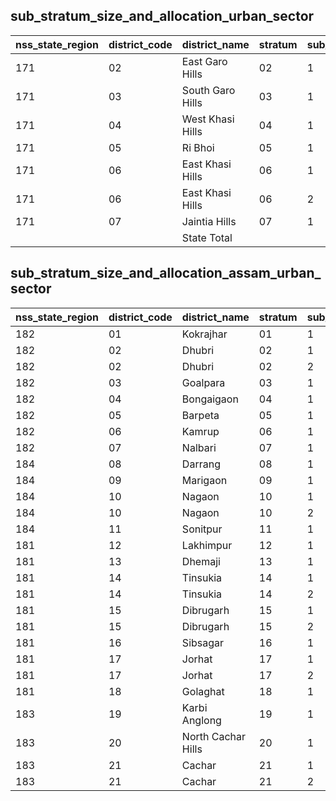 ## sub_stratum_size_and_allocation_urban_sector
| nss_state_region | district_code | district_name | stratum | sub_stratum | size_zst | central_sample | state_sample |
|---|---|---|---|---|---|---|---|
| 171 | 02 | East Garo Hills | 02 | 1 | 61 | 4 | 4 |
| 171 | 03 | South Garo Hills | 03 | 1 | 20 | 2 | 2 |
| 171 | 04 | West Khasi Hills | 04 | 1 | 88 | 4 | 4 |
| 171 | 05 | Ri Bhoi | 05 | 1 | 40 | 2 | 2 |
| 171 | 06 | East Khasi Hills | 06 | 1 | 313 | 8 | 8 |
| 171 | 06 | East Khasi Hills | 06 | 2 | 377 | 8 | 8 |
| 171 | 07 | Jaintia Hills | 07 | 1 | 65 | 2 | 2 |
|  |  | State Total |  |  | 1061 | 36 | 36 |
## sub_stratum_size_and_allocation_assam_urban_sector
| nss_state_region | district_code | district_name | stratum | sub_stratum | size_zst | central_sample | state_sample |
|---|---|---|---|---|---|---|---|
| 182 | 01 | Kokrajhar | 01 | 1 | 102 | 2 | 2 |
| 182 | 02 | Dhubri | 02 | 1 | 197 | 2 | 2 |
| 182 | 02 | Dhubri | 02 | 2 | 109 | 2 | 2 |
| 182 | 03 | Goalpara | 03 | 1 | 186 | 2 | 2 |
| 182 | 04 | Bongaigaon | 04 | 1 | 147 | 2 | 2 |
| 182 | 05 | Barpeta | 05 | 1 | 251 | 2 | 2 |
| 182 | 06 | Kamrup | 06 | 1 | 405 | 2 | 2 |
| 182 | 07 | Nalbari | 07 | 1 | 147 | 2 | 2 |
| 184 | 08 | Darrang | 08 | 1 | 85 | 2 | 2 |
| 184 | 09 | Marigaon | 09 | 1 | 162 | 2 | 2 |
| 184 | 10 | Nagaon | 10 | 1 | 405 | 2 | 2 |
| 184 | 10 | Nagaon | 10 | 2 | 196 | 2 | 2 |
| 184 | 11 | Sonitpur | 11 | 1 | 232 | 2 | 2 |
| 181 | 12 | Lakhimpur | 12 | 1 | 76 | 2 | 2 |
| 181 | 13 | Dhemaji | 13 | 1 | 83 | 2 | 2 |
| 181 | 14 | Tinsukia | 14 | 1 | 309 | 2 | 2 |
| 181 | 14 | Tinsukia | 14 | 2 | 192 | 2 | 2 |
| 181 | 15 | Dibrugarh | 15 | 1 | 148 | 2 | 2 |
| 181 | 15 | Dibrugarh | 15 | 2 | 239 | 2 | 2 |
| 181 | 16 | Sibsagar | 16 | 1 | 168 | 2 | 2 |
| 181 | 17 | Jorhat | 17 | 1 | 147 | 2 | 2 |
| 181 | 17 | Jorhat | 17 | 2 | 229 | 2 | 2 |
| 181 | 18 | Golaghat | 18 | 1 | 172 | 2 | 2 |
| 183 | 19 | Karbi Anglong | 19 | 1 | 180 | 2 | 2 |
| 183 | 20 | North Cachar Hills | 20 | 1 | 107 | 2 | 2 |
| 183 | 21 | Cachar | 21 | 1 | 252 | 2 | 2 |
| 183 | 21 | Cachar | 21 | 2 | 264 | 2 | 2 |
